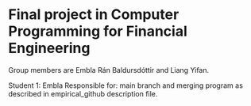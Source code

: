 # Final project in Computer Programming for Financial Engineering

Group members are Embla Rán Baldursdóttir and Liang Yifan.

Student 1: Embla
Responsible for: main branch and merging program as described in empirical_github description file.
